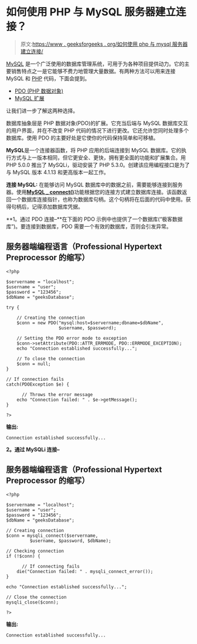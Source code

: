 # 如何使用 PHP 与 MySQL 服务器建立连接？

> 原文:[https://www . geeksforgeeks . org/如何使用 php 与 mysql 服务器建立连接/](https://www.geeksforgeeks.org/how-to-make-a-connection-with-mysql-server-using-php/)

[MySQL](https://www.geeksforgeeks.org/mysql-common-mysql-queries/) 是一个广泛使用的数据库管理系统，可用于为各种项目提供动力。它的主要销售特点之一是它能够不费力地管理大量数据。有两种方法可以用来连接 MySQL 和 [PHP](https://www.geeksforgeeks.org/php-tutorials/) 代码，下面会提到。

*   [PDO (PHP 数据对象)](https://www.geeksforgeeks.org/php-mysql-database-introduction/)
*   [MySQL 扩展](https://www.geeksforgeeks.org/mysqli-procedural-functions/)

让我们进一步了解这两种选择。

数据库抽象层是 PHP 数据对象(PDO)的扩展。它充当后端与 MySQL 数据库交互的用户界面，并在不改变 PHP 代码的情况下进行更改。它还允许您同时处理多个数据库。使用 PDO 的主要好处是它使你的代码保持简单和可移植。

**MySQL**是一个连接器函数，将 PHP 应用的后端连接到 MySQL 数据库。它的执行方式与上一版本相同，但它更安全、更快，拥有更全面的功能和扩展集合。用 PHP 5.0.0 推出了 MySQLi，驱动安装了 PHP 5.3.0。创建该应用编程接口是为了与 MySQL 版本 4.1.13 和更高版本一起工作。

**连接 MySQL:** 在能够访问 MySQL 数据库中的数据之前，需要能够连接到服务器。使用[**MySQL _ connect()**](https://www.geeksforgeeks.org/php-mysqli_connect-function/)功能根据您的连接方式建立数据库连接。该函数返回一个数据库连接指针，也称为数据库句柄。这个句柄将在后面的代码中使用。获得句柄后，记得添加数据库凭据。

**1。通过 PDO 连接–**在下面的 PDO 示例中也提供了一个数据库(“极客数据库”)。要连接到数据库，PDO 需要一个有效的数据库，否则会引发异常。

## 服务器端编程语言（Professional Hypertext Preprocessor 的缩写）

```
<?php

$servername = "localhost";
$username = "user";
$password = "123456";
$dbName = "geeksDatabase";

try {

    // Creating the connection
    $conn = new PDO("mysql:host=$servername;dbname=$dbName", 
                    $username, $password);

    // Setting the PDO error mode to exception
    $conn->setAttribute(PDO::ATTR_ERRMODE, PDO::ERRMODE_EXCEPTION);
    echo "Connection established successfully...";

    // To close the connection
    $conn = null;
} 

// If connection fails 
catch(PDOException $e) {

      // Throws the error message 
    echo "Connection failed: " . $e->getMessage();
}

?>
```

**输出:**

```
Connection established successfully...
```

**2。通过 MySQLi 连接–**

## 服务器端编程语言（Professional Hypertext Preprocessor 的缩写）

```
<?php

$servername = "localhost";
$username = "user";
$password = "123456";
$dbName = "geeksDatabase";

// Creating connection
$conn = mysqli_connect($servername, 
         $username, $password, $dbName);

// Checking connection
if (!$conn) {

      // If connecting fails
    die("Connection failed: " . mysqli_connect_error());
}

echo "Connection established successfully...";

// Close the connection  
mysqli_close($conn);

?>
```

**输出:**

```
Connection established successfully...
```